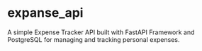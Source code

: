 # expanse_api
A simple Expense Tracker API built with FastAPI Framework and PostgreSQL for managing and tracking personal expenses.
